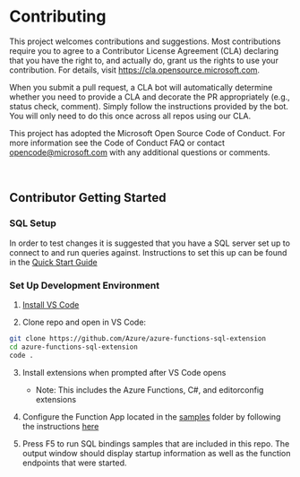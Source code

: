 # Contributing

This project welcomes contributions and suggestions. Most contributions require you to agree to a Contributor License Agreement (CLA) declaring that you have the right to, and actually do, grant us the rights to use your contribution. For details, visit https://cla.opensource.microsoft.com.

When you submit a pull request, a CLA bot will automatically determine whether you need to provide a CLA and decorate the PR appropriately (e.g., status check, comment). Simply follow the instructions provided by the bot. You will only need to do this once across all repos using our CLA.

This project has adopted the Microsoft Open Source Code of Conduct. For more information see the Code of Conduct FAQ or contact opencode@microsoft.com with any additional questions or comments.

<br>

## Contributor Getting Started

### SQL Setup

In order to test changes it is suggested that you have a SQL server set up to connect to and run queries against. Instructions to set this up can be found in the [Quick Start Guide](./README.md#quick-start)

### Set Up Development Environment

1. [Install VS Code](https://code.visualstudio.com/Download)

2. Clone repo and open in VS Code:

```bash
git clone https://github.com/Azure/azure-functions-sql-extension
cd azure-functions-sql-extension
code .
```
3. Install extensions when prompted after VS Code opens
   - Note: This includes the Azure Functions, C#, and editorconfig extensions

4. Configure the Function App located in the [samples](./samples) folder by following the instructions [here](./README.md#configure-function-app)

5. Press F5 to run SQL bindings samples that are included in this repo. The output window should display startup information as well as the function endpoints that were started.